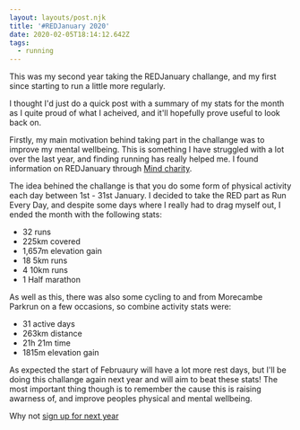 ```yaml
---
layout: layouts/post.njk
title: '#REDJanuary 2020'
date: 2020-02-05T18:14:12.642Z
tags:
  - running
---
```

This was my second year taking the REDJanuary challange, and my first since starting to run a little more regularly.

I thought I'd just do a quick post with a summary of my stats for the month as I quite proud of what I acheived, and it'll hopefully prove useful to look back on.

Firstly, my main motivation behind taking part in the challange was to improve my mental wellbeing. This is something I have struggled with a lot over the last year, and finding running has really helped me. I found information on REDJanuary through [Mind charity](https://redtogether.co.uk/).

The idea behined the challange is that you do some form of physical activity each day between 1st - 31st January. I decided to take the RED part as Run Every Day, and despite some days where I really had to drag myself out, I ended the month with the following stats:

- 32 runs
- 225km covered
- 1,657m elevation gain
- 18 5km runs
- 4 10km runs
- 1 Half marathon

As well as this, there was also some cycling to and from Morecambe Parkrun on a few occasions, so combine activity stats were:

- 31 active days
- 263km distance 
- 21h 21m time
- 1815m elevation gain

As expected the start of Februaury will have a lot more rest days, but I'll be doing this challange again next year and will aim to beat these stats! The most important thing though is to remember the cause this is raising awarness of, and improve peoples physical and mental wellbeing.

Why not [sign up for next year](https://www.redjanuaryformind.co.uk/)
